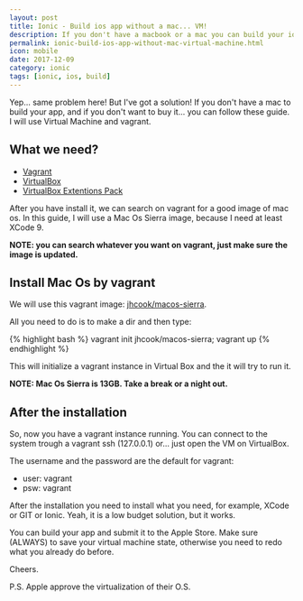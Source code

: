 ```yaml
---
layout: post
title: Ionic - Build ios app without a mac... VM!
description: If you don't have a macbook or a mac you can build your ionic app with virtual machine!
permalink: ionic-build-ios-app-without-mac-virtual-machine.html
icon: mobile
date: 2017-12-09
category: ionic
tags: [ionic, ios, build]
---
```


Yep... same problem here! But I've got a solution!
If you don't have a mac to build your app, and if you don't want to buy it... you can follow these guide.
I will use Virtual Machine and vagrant.

## What we need?
- [Vagrant](https://www.vagrantup.com/)
- [VirtualBox](https://www.virtualbox.org/wiki/Downloads)
- [VirtualBox Extentions Pack](https://www.virtualbox.org/wiki/Downloads)

After you have install it, we can search on vagrant for a good image of mac os.
In this guide, I will use a Mac Os Sierra image, because I need at least XCode 9.

**NOTE: you can search whatever you want on vagrant, just make sure the image is updated.**

## Install Mac Os by vagrant

We will use this vagrant image: [jhcook/macos-sierra](https://app.vagrantup.com/jhcook/boxes/macos-sierra).

All you need to do is to make a dir and then type:

{% highlight bash %}
vagrant init jhcook/macos-sierra; vagrant up
{% endhighlight %}

This will initialize a vagrant instance in Virtual Box and the it will try to run it.


**NOTE: Mac Os Sierra is 13GB. Take a break or a night out.**


## After the installation
So, now you have a vagrant instance running.
You can connect to the system trough a vagrant ssh (127.0.0.1) or... just open the VM on VirtualBox.

The username and the password are the default for vagrant: 
- user: vagrant
- psw: vagrant

After the installation you need to install what you need, for example, XCode or GIT or Ionic.
Yeah, it is a low budget solution, but it works.

You can build your app and submit it to the Apple Store.
Make sure (ALWAYS) to save your virtual machine state, otherwise you need to redo what you already do before.

Cheers.


P.S. Apple approve the virtualization of their O.S.
